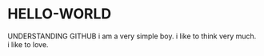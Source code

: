 # HELLO-WORLD
UNDERSTANDING GITHUB
i am a very simple boy. i like to think very much. i like to love.
